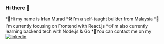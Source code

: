 ### Hi there 👋

*👋Hi my name is Irfan Murad
*🛠️I'm a self-taught builder from Malaysia
*🎨I'm currently focusing on Frontend with React.js
*⚙️I'm also currently learning backend tech with Node.js & Go
*📧You can contact me on my [![linkedin](https://img.shields.io/badge/linkedin-0A66C2?style=for-the-badge&logo=linkedin&logoColor=white)](https://www.linkedin.com/in/irfanmurad/) 
<!--
**0xNafri/0xNafri** is a ✨ _special_ ✨ repository because its `README.md` (this file) appears on your GitHub profile.

Here are some ideas to get you started:

- 🔭 I’m currently working on ...
- 🌱 I’m currently learning ...
- 👯 I’m looking to collaborate on ...
- 🤔 I’m looking for help with ...
- 💬 Ask me about ...
- 📫 How to reach me: ...
- 😄 Pronouns: ...
- ⚡ Fun fact: ...
-->
